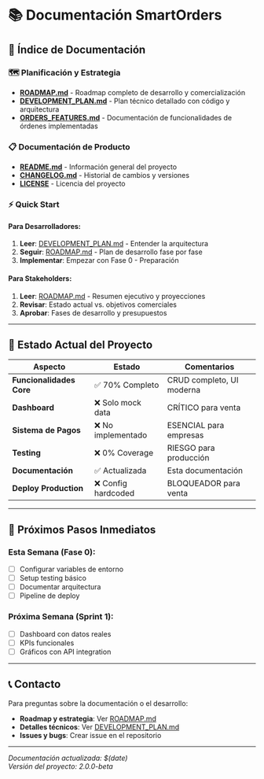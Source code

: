 # 📚 Documentación SmartOrders

## 📖 Índice de Documentación

### 🗺️ Planificación y Estrategia
- **[ROADMAP.md](../ROADMAP.md)** - Roadmap completo de desarrollo y comercialización
- **[DEVELOPMENT_PLAN.md](./DEVELOPMENT_PLAN.md)** - Plan técnico detallado con código y arquitectura
- **[ORDERS_FEATURES.md](../ORDERS_FEATURES.md)** - Documentación de funcionalidades de órdenes implementadas

### 📋 Documentación de Producto
- **[README.md](../README.md)** - Información general del proyecto
- **[CHANGELOG.md](../CHANGELOG.md)** - Historial de cambios y versiones
- **[LICENSE](../LICENSE)** - Licencia del proyecto

### ⚡ Quick Start

#### Para Desarrolladores:
1. **Leer**: [DEVELOPMENT_PLAN.md](./DEVELOPMENT_PLAN.md) - Entender la arquitectura
2. **Seguir**: [ROADMAP.md](../ROADMAP.md) - Plan de desarrollo fase por fase
3. **Implementar**: Empezar con Fase 0 - Preparación

#### Para Stakeholders:
1. **Leer**: [ROADMAP.md](../ROADMAP.md) - Resumen ejecutivo y proyecciones
2. **Revisar**: Estado actual vs. objetivos comerciales
3. **Aprobar**: Fases de desarrollo y presupuestos

---

## 🎯 Estado Actual del Proyecto

| Aspecto | Estado | Comentarios |
|---------|--------|-------------|
| **Funcionalidades Core** | ✅ 70% Completo | CRUD completo, UI moderna |
| **Dashboard** | ❌ Solo mock data | CRÍTICO para venta |
| **Sistema de Pagos** | ❌ No implementado | ESENCIAL para empresas |
| **Testing** | ❌ 0% Coverage | RIESGO para producción |
| **Documentación** | ✅ Actualizada | Esta documentación |
| **Deploy Production** | ❌ Config hardcoded | BLOQUEADOR para venta |

---

## 🚀 Próximos Pasos Inmediatos

### Esta Semana (Fase 0):
- [ ] Configurar variables de entorno
- [ ] Setup testing básico  
- [ ] Documentar arquitectura
- [ ] Pipeline de deploy

### Próxima Semana (Sprint 1):
- [ ] Dashboard con datos reales
- [ ] KPIs funcionales
- [ ] Gráficos con API integration

---

## 📞 Contacto

Para preguntas sobre la documentación o el desarrollo:
- **Roadmap y estrategia**: Ver [ROADMAP.md](../ROADMAP.md)
- **Detalles técnicos**: Ver [DEVELOPMENT_PLAN.md](./DEVELOPMENT_PLAN.md)
- **Issues y bugs**: Crear issue en el repositorio

---

*Documentación actualizada: $(date)  
Versión del proyecto: 2.0.0-beta*

